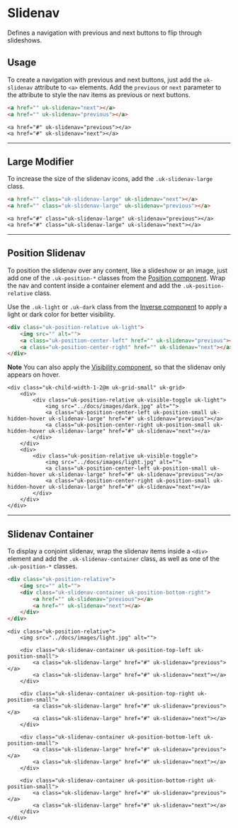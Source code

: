 # Slidenav

<p class="uk-text-lead">Defines a navigation with previous and next buttons to flip through slideshows.</p>

## Usage

To create a navigation with previous and next buttons, just add the `uk-slidenav` attribute to `<a>` elements. Add the `previous` or `next` parameter to the attribute to style the nav items as previous or next buttons.

```html
<a href="" uk-slidenav="next"></a>
<a href="" uk-slidenav="previous"></a>
```

```example
<a href="#" uk-slidenav="previous"></a>
<a href="#" uk-slidenav="next"></a>
```

***

## Large Modifier

To increase the size of the slidenav icons, add the `.uk-slidenav-large` class.

```html
<a href="" class="uk-slidenav-large" uk-slidenav="next"></a>
<a href="" class="uk-slidenav-large" uk-slidenav="previous"></a>
```

```example
<a href="#" class="uk-slidenav-large" uk-slidenav="previous"></a>
<a href="#" class="uk-slidenav-large" uk-slidenav="next"></a>
```

***

## Position Slidenav

To position the slidenav over any content, like a slideshow or an image, just add one of the `.uk-position-*` classes from the [Position component](position.md). Wrap the nav and content inside a container element and add the `.uk-position-relative` class.

Use the `.uk-light` or `.uk-dark` class from the [Inverse component](inverse.md) to apply a light or dark color for better visibility.

```html
<div class="uk-position-relative uk-light">
    <img src="" alt="">
    <a class="uk-position-center-left" href="" uk-slidenav="previous"></a>
    <a class="uk-position-center-right" href="" uk-slidenav="next"></a>
</div>
```

**Note** You can also apply the [Visibility component](visibility.md), so that the slidenav only appears on hover.

```example
<div class="uk-child-width-1-2@m uk-grid-small" uk-grid>
    <div>
        <div class="uk-position-relative uk-visible-toggle uk-light">
            <img src="../docs/images/dark.jpg" alt="">
            <a class="uk-position-center-left uk-position-small uk-hidden-hover uk-slidenav-large" href="#" uk-slidenav="previous"></a>
            <a class="uk-position-center-right uk-position-small uk-hidden-hover uk-slidenav-large" href="#" uk-slidenav="next"></a>
        </div>
    </div>
    <div>
        <div class="uk-position-relative uk-visible-toggle">
            <img src="../docs/images/light.jpg" alt="">
            <a class="uk-position-center-left uk-position-small uk-hidden-hover uk-slidenav-large" href="#" uk-slidenav="previous"></a>
            <a class="uk-position-center-right uk-position-small uk-hidden-hover uk-slidenav-large" href="#" uk-slidenav="next"></a>
        </div>
    </div>
</div>
```

***

## Slidenav Container

To display a conjoint slidenav, wrap the slidenav items inside a `<div>` element and add the `.uk-slidenav-container` class, as well as one of the `.uk-position-*` classes.

```html
<div class="uk-position-relative">
    <img src="" alt="">
    <div class="uk-slidenav-container uk-position-bottom-right">
        <a href="" uk-slidenav="previous"></a>
        <a href="" uk-slidenav="next"></a>
    </div>
</div>
```

```example
<div class="uk-position-relative">
    <img src="../docs/images/light.jpg" alt="">

    <div class="uk-slidenav-container uk-position-top-left uk-position-small">
        <a class="uk-slidenav-large" href="#" uk-slidenav="previous"></a>
        <a class="uk-slidenav-large" href="#" uk-slidenav="next"></a>
    </div>

    <div class="uk-slidenav-container uk-position-top-right uk-position-small">
        <a class="uk-slidenav-large" href="#" uk-slidenav="previous"></a>
        <a class="uk-slidenav-large" href="#" uk-slidenav="next"></a>
    </div>

    <div class="uk-slidenav-container uk-position-bottom-left uk-position-small">
        <a class="uk-slidenav-large" href="#" uk-slidenav="previous"></a>
        <a class="uk-slidenav-large" href="#" uk-slidenav="next"></a>
    </div>

    <div class="uk-slidenav-container uk-position-bottom-right uk-position-small">
        <a class="uk-slidenav-large" href="#" uk-slidenav="previous"></a>
        <a class="uk-slidenav-large" href="#" uk-slidenav="next"></a>
    </div>
</div>
```
